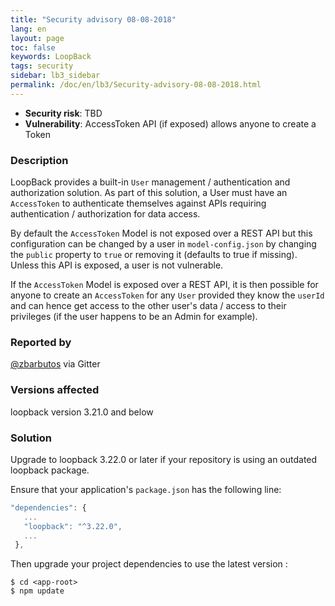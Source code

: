 ```yaml
---
title: "Security advisory 08-08-2018"
lang: en
layout: page
toc: false
keywords: LoopBack
tags: security
sidebar: lb3_sidebar
permalink: /doc/en/lb3/Security-advisory-08-08-2018.html
---
```


* **Security risk**: TBD
* **Vulnerability**: AccessToken API (if exposed) allows anyone to create a Token

### Description

LoopBack provides a built-in `User` management / authentication and authorization solution. As part of this solution, a User must have an `AccessToken` to authenticate themselves against APIs requiring authentication / authorization for data access.

By default the `AccessToken` Model is not exposed over a REST API but this configuration can be changed by a user in `model-config.json` by changing the `public` property to `true` or removing it (defaults to true if missing). Unless this API is exposed, a user is not vulnerable.

If the `AccessToken` Model is exposed over a REST API, it is then possible for anyone to create an `AccessToken` for any `User` provided they know the `userId` and can hence get access to the other user's data / access to their privileges (if the user happens to be an Admin for example).

### Reported by

[@zbarbutos](https://github.com/zbarbuto) via Gitter

### Versions affected

loopback version 3.21.0 and below

### Solution

Upgrade to loopback 3.22.0 or later if your repository is using an outdated loopback package.

Ensure that your application's `package.json` has the following line:

```js
"dependencies": {
   ...
   "loopback": "^3.22.0",
   ...
 },
```

Then upgrade your project dependencies to use the latest version :

```
$ cd <app-root>
$ npm update
```
